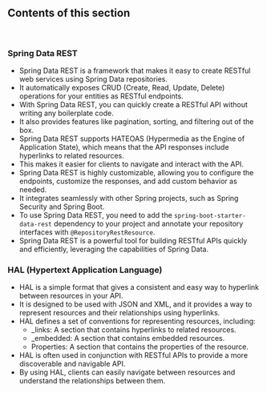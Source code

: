 ## Contents of this section
<br>

### Spring Data REST

- Spring Data REST is a framework that makes it easy to create RESTful web services using Spring Data repositories.
- It automatically exposes CRUD (Create, Read, Update, Delete) operations for your entities as RESTful endpoints.
- With Spring Data REST, you can quickly create a RESTful API without writing any boilerplate code.
- It also provides features like pagination, sorting, and filtering out of the box.
- Spring Data REST supports HATEOAS (Hypermedia as the Engine of Application State), which means that the API responses include hyperlinks to related resources.
- This makes it easier for clients to navigate and interact with the API.
- Spring Data REST is highly customizable, allowing you to configure the endpoints, customize the responses, and add custom behavior as needed.
- It integrates seamlessly with other Spring projects, such as Spring Security and Spring Boot.
- To use Spring Data REST, you need to add the `spring-boot-starter-data-rest` dependency to your project and annotate your repository interfaces with `@RepositoryRestResource`.
- Spring Data REST is a powerful tool for building RESTful APIs quickly and efficiently, leveraging the capabilities of Spring Data.

### HAL (Hypertext Application Language)

- HAL is a simple format that gives a consistent and easy way to hyperlink between resources in your API.
- It is designed to be used with JSON and XML, and it provides a way to represent resources and their relationships using hyperlinks.
- HAL defines a set of conventions for representing resources, including:
    - _links: A section that contains hyperlinks to related resources.
    - _embedded: A section that contains embedded resources.
    - Properties: A section that contains the properties of the resource.
- HAL is often used in conjunction with RESTful APIs to provide a more discoverable and navigable API.
- By using HAL, clients can easily navigate between resources and understand the relationships between them.